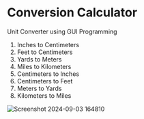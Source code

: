 # Conversion Calculator
Unit Converter using GUI Programming 

1. Inches to Centimeters
2. Feet to Centimeters
3. Yards to Meters
4. Miles to Kilometers
5. Centimeters to Inches
6. Centimeters to Feet
7. Meters to Yards
8. Kilometers to Miles

![Screenshot 2024-09-03 164810](https://github.com/user-attachments/assets/ee4dd7b5-f623-4e85-9fe5-1afe64185d70)
